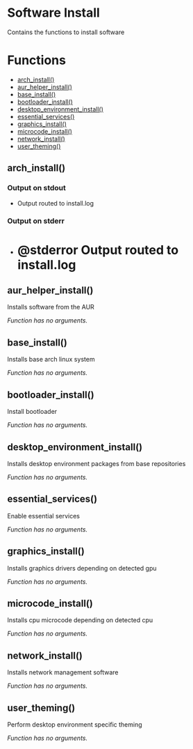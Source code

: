 # Software Install

Contains the functions to install software

# Functions
* [arch_install()](#arch_install)
* [aur_helper_install()](#aur_helper_install)
* [base_install()](#base_install)
* [bootloader_install()](#bootloader_install)
* [desktop_environment_install()](#desktop_environment_install)
* [essential_services()](#essential_services)
* [graphics_install()](#graphics_install)
* [microcode_install()](#microcode_install)
* [network_install()](#network_install)
* [user_theming()](#user_theming)


## arch_install()

### Output on stdout

* Output routed to install.log

### Output on stderr

* # @stderror Output routed to install.log

## aur_helper_install()

Installs software from the AUR

_Function has no arguments._

## base_install()

Installs base arch linux system

_Function has no arguments._

## bootloader_install()

Install bootloader

_Function has no arguments._

## desktop_environment_install()

Installs desktop environment packages from base repositories

_Function has no arguments._

## essential_services()

Enable essential services

_Function has no arguments._

## graphics_install()

Installs graphics drivers depending on detected gpu

_Function has no arguments._

## microcode_install()

Installs cpu microcode depending on detected cpu

_Function has no arguments._

## network_install()

Installs network management software

_Function has no arguments._

## user_theming()

Perform desktop environment specific theming

_Function has no arguments._


